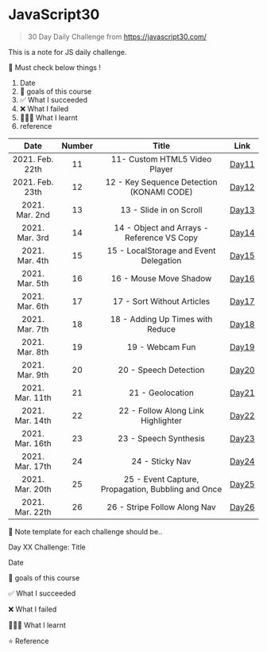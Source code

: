 # JavaScript30

> 30 Day Daily Challenge from https://javascript30.com/

This is a note for JS daily challenge.

🍏 Must check below things !

1. Date
2. 💙 goals of this course
3. ✅ What I succeeded
4. ❌ What I failed
5. 👩🏻‍💻 What I learnt
6. reference

|      Date       | Number |                       Title                        |             Link             |
| :-------------: | :----: | :------------------------------------------------: | :--------------------------: |
| 2021. Feb. 22th |   11   |           11- Custom HTML5 Video Player            | [Day11](chapter11/README.md) |
| 2021. Feb. 23th |   12   |     12 - Key Sequence Detection (KONAMI CODE)      | [Day12](chapter12/README.md) |
| 2021. Mar. 2nd  |   13   |              13 - Slide in on Scroll               | [Day13](chapter13/README.md) |
| 2021. Mar. 3rd  |   14   |     14 - Object and Arrays - Reference VS Copy     | [Day14](chapter14/README.md) |
| 2021. Mar. 4th  |   15   |       15 - LocalStorage and Event Delegation       | [Day15](chapter15/README.md) |
| 2021. Mar. 5th  |   16   |               16 - Mouse Move Shadow               | [Day16](chapter16/README.md) |
| 2021. Mar. 6th  |   17   |             17 - Sort Without Articles             | [Day17](chapter17/README.md) |
| 2021. Mar. 7th  |   18   |          18 - Adding Up Times with Reduce          | [Day18](chapter18/README.md) |
| 2021. Mar. 8th  |   19   |                  19 - Webcam Fun                   | [Day19](chapter19/README.md) |
| 2021. Mar. 9th  |   20   |               20 - Speech Detection                | [Day20](chapter20/README.md) |
| 2021. Mar. 11th |   21   |                  21 - Geolocation                  | [Day21](chapter21/README.md) |
| 2021. Mar. 14th |   22   |         22 - Follow Along Link Highlighter         | [Day22](chapter22/README.md) |
| 2021. Mar. 16th |   23   |               23 - Speech Synthesis                | [Day23](chapter23/README.md) |
| 2021. Mar. 17th |   24   |                  24 - Sticky Nav                   | [Day24](chapter24/README.md) |
| 2021. Mar. 20th |   25   | 25 - Event Capture, Propagation, Bubbling and Once | [Day25](chapter25/README.md) |
| 2021. Mar. 22th |   26   |            26 - Stripe Follow Along Nav            | [Day26](chapter26/README.md) |

📝 Note template for each challenge should be..

Day XX Challenge: Title

Date

💙 goals of this course

✅ What I succeeded

❌ What I failed

👩🏻‍💻 What I learnt

⭐️ Reference
